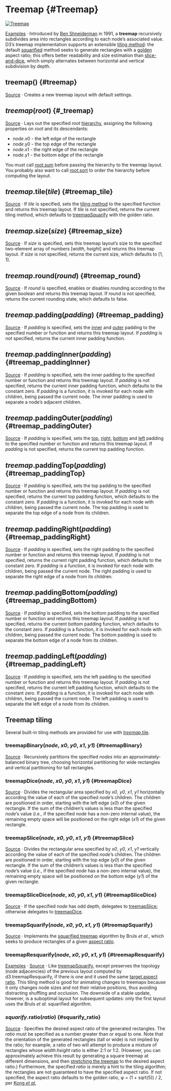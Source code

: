 # Treemap {#Treemap}

[<img alt="Treemap" src="https://raw.githubusercontent.com/d3/d3-hierarchy/main/img/treemap.png">](https://observablehq.com/@d3/treemap)

[Examples](https://observablehq.com/@d3/treemap) · Introduced by [Ben Shneiderman](http://www.cs.umd.edu/hcil/treemap-history/) in 1991, a **treemap** recursively subdivides area into rectangles according to each node’s associated value. D3’s treemap implementation supports an extensible [tiling method](#treemap_tile): the default [squarified](#treemapSquarify) method seeks to generate rectangles with a [golden](https://en.wikipedia.org/wiki/Golden_ratio) aspect ratio; this offers better readability and size estimation than [slice-and-dice](#treemapSliceDice), which simply alternates between horizontal and vertical subdivision by depth.

## treemap() {#treemap}

[Source](https://github.com/d3/d3-hierarchy/blob/main/src/treemap/index.js) · Creates a new treemap layout with default settings.

## *treemap*(*root*) {#_treemap}

[Source](https://github.com/d3/d3-hierarchy/blob/main/src/treemap/index.js) · Lays out the specified *root* [hierarchy](./hierarchy.md), assigning the following properties on *root* and its descendants:

* *node*.x0 - the left edge of the rectangle
* *node*.y0 - the top edge of the rectangle
* *node*.x1 - the right edge of the rectangle
* *node*.y1 - the bottom edge of the rectangle

You must call [*root*.sum](./hierarchy.md#node_sum) before passing the hierarchy to the treemap layout. You probably also want to call [*root*.sort](./hierarchy.md#node_sort) to order the hierarchy before computing the layout.

## *treemap*.tile(*tile*) {#treemap_tile}

[Source](https://github.com/d3/d3-hierarchy/blob/main/src/treemap/index.js) · If *tile* is specified, sets the [tiling method](#treemap-tiling) to the specified function and returns this treemap layout. If *tile* is not specified, returns the current tiling method, which defaults to [treemapSquarify](#treemapSquarify) with the golden ratio.

## *treemap*.size(*size*) {#treemap_size}

[Source](https://github.com/d3/d3-hierarchy/blob/main/src/treemap/index.js) · If *size* is specified, sets this treemap layout’s size to the specified two-element array of numbers [*width*, *height*] and returns this treemap layout. If *size* is not specified, returns the current size, which defaults to [1, 1].

## *treemap*.round(*round*) {#treemap_round}

[Source](https://github.com/d3/d3-hierarchy/blob/main/src/treemap/index.js) · If *round* is specified, enables or disables rounding according to the given boolean and returns this treemap layout. If *round* is not specified, returns the current rounding state, which defaults to false.

## *treemap*.padding(*padding*) {#treemap_padding}

[Source](https://github.com/d3/d3-hierarchy/blob/main/src/treemap/index.js) · If *padding* is specified, sets the [inner](#treemap_paddingInner) and [outer](#treemap_paddingOuter) padding to the specified number or function and returns this treemap layout. If *padding* is not specified, returns the current inner padding function.

## *treemap*.paddingInner(*padding*) {#treemap_paddingInner}

[Source](https://github.com/d3/d3-hierarchy/blob/main/src/treemap/index.js) · If *padding* is specified, sets the inner padding to the specified number or function and returns this treemap layout. If *padding* is not specified, returns the current inner padding function, which defaults to the constant zero. If *padding* is a function, it is invoked for each node with children, being passed the current node. The inner padding is used to separate a node’s adjacent children.

## *treemap*.paddingOuter(*padding*) {#treemap_paddingOuter}

[Source](https://github.com/d3/d3-hierarchy/blob/main/src/treemap/index.js) · If *padding* is specified, sets the [top](#treemap_paddingTop), [right](#treemap_paddingRight), [bottom](#treemap_paddingBottom) and [left](#treemap_paddingLeft) padding to the specified number or function and returns this treemap layout. If *padding* is not specified, returns the current top padding function.

## *treemap*.paddingTop(*padding*) {#treemap_paddingTop}

[Source](https://github.com/d3/d3-hierarchy/blob/main/src/treemap/index.js) · If *padding* is specified, sets the top padding to the specified number or function and returns this treemap layout. If *padding* is not specified, returns the current top padding function, which defaults to the constant zero. If *padding* is a function, it is invoked for each node with children, being passed the current node. The top padding is used to separate the top edge of a node from its children.

## *treemap*.paddingRight(*padding*) {#treemap_paddingRight}

[Source](https://github.com/d3/d3-hierarchy/blob/main/src/treemap/index.js) · If *padding* is specified, sets the right padding to the specified number or function and returns this treemap layout. If *padding* is not specified, returns the current right padding function, which defaults to the constant zero. If *padding* is a function, it is invoked for each node with children, being passed the current node. The right padding is used to separate the right edge of a node from its children.

## *treemap*.paddingBottom(*padding*) {#treemap_paddingBottom}

[Source](https://github.com/d3/d3-hierarchy/blob/main/src/treemap/index.js) · If *padding* is specified, sets the bottom padding to the specified number or function and returns this treemap layout. If *padding* is not specified, returns the current bottom padding function, which defaults to the constant zero. If *padding* is a function, it is invoked for each node with children, being passed the current node. The bottom padding is used to separate the bottom edge of a node from its children.

## *treemap*.paddingLeft(*padding*) {#treemap_paddingLeft}

[Source](https://github.com/d3/d3-hierarchy/blob/main/src/treemap/index.js) · If *padding* is specified, sets the left padding to the specified number or function and returns this treemap layout. If *padding* is not specified, returns the current left padding function, which defaults to the constant zero. If *padding* is a function, it is invoked for each node with children, being passed the current node. The left padding is used to separate the left edge of a node from its children.

## Treemap tiling

Several built-in tiling methods are provided for use with [*treemap*.tile](#treemap_tile).

### treemapBinary(*node*, *x0*, *y0*, *x1*, *y1*) {#treemapBinary}

[Source](https://github.com/d3/d3-hierarchy/blob/main/src/treemap/binary.js) · Recursively partitions the specified *nodes* into an approximately-balanced binary tree, choosing horizontal partitioning for wide rectangles and vertical partitioning for tall rectangles.

### treemapDice(*node*, *x0*, *y0*, *x1*, *y1*) {#treemapDice}

[Source](https://github.com/d3/d3-hierarchy/blob/main/src/treemap/dice.js) · Divides the rectangular area specified by *x0*, *y0*, *x1*, *y1* horizontally according the value of each of the specified *node*’s children. The children are positioned in order, starting with the left edge (*x0*) of the given rectangle. If the sum of the children’s values is less than the specified *node*’s value (*i.e.*, if the specified *node* has a non-zero internal value), the remaining empty space will be positioned on the right edge (*x1*) of the given rectangle.

### treemapSlice(*node*, *x0*, *y0*, *x1*, *y1*) {#treemapSlice}

[Source](https://github.com/d3/d3-hierarchy/blob/main/src/treemap/slice.js) · Divides the rectangular area specified by *x0*, *y0*, *x1*, *y1* vertically according the value of each of the specified *node*’s children. The children are positioned in order, starting with the top edge (*y0*) of the given rectangle. If the sum of the children’s values is less than the specified *node*’s value (*i.e.*, if the specified *node* has a non-zero internal value), the remaining empty space will be positioned on the bottom edge (*y1*) of the given rectangle.

### treemapSliceDice(*node*, *x0*, *y0*, *x1*, *y1*) {#treemapSliceDice}

[Source](https://github.com/d3/d3-hierarchy/blob/main/src/treemap/sliceDice.js) · If the specified *node* has odd depth, delegates to [treemapSlice](#treemapSlice); otherwise delegates to [treemapDice](#treemapDice).

### treemapSquarify(*node*, *x0*, *y0*, *x1*, *y1*) {#treemapSquarify}

[Source](https://github.com/d3/d3-hierarchy/blob/main/src/treemap/squarify.js) · Implements the [squarified treemap](https://www.win.tue.nl/~vanwijk/stm.pdf) algorithm by Bruls *et al.*, which seeks to produce rectangles of a given [aspect ratio](#squarify_ratio).

### treemapResquarify(*node*, *x0*, *y0*, *x1*, *y1*) {#treemapResquarify}

[Examples](https://observablehq.com/@d3/animated-treemap) · [Source](https://github.com/d3/d3-hierarchy/blob/main/src/treemap/resquarify.js) · Like [treemapSquarify](#treemapSquarify), except preserves the topology (node adjacencies) of the previous layout computed by d3.treemapResquarify, if there is one and it used the same [target aspect ratio](#squarify_ratio). This tiling method is good for animating changes to treemaps because it only changes node sizes and not their relative positions, thus avoiding distracting shuffling and occlusion. The downside of a stable update, however, is a suboptimal layout for subsequent updates: only the first layout uses the Bruls *et al.* squarified algorithm.

### *squarify*.ratio(*ratio*) {#squarify_ratio}

[Source](https://github.com/d3/d3-hierarchy/blob/main/src/treemap/squarify.js) · Specifies the desired aspect ratio of the generated rectangles. The *ratio* must be specified as a number greater than or equal to one. Note that the orientation of the generated rectangles (tall or wide) is not implied by the ratio; for example, a ratio of two will attempt to produce a mixture of rectangles whose *width*:*height* ratio is either 2:1 or 1:2. (However, you can approximately achieve this result by generating a square treemap at different dimensions, and then [stretching the treemap](https://observablehq.com/@d3/stretched-treemap) to the desired aspect ratio.) Furthermore, the specified *ratio* is merely a hint to the tiling algorithm; the rectangles are not guaranteed to have the specified aspect ratio. If not specified, the aspect ratio defaults to the golden ratio, φ = (1 + sqrt(5)) / 2, per [Kong *et al.*](http://vis.stanford.edu/papers/perception-treemaps)
